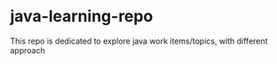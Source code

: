 # java-learning-repo
This repo is dedicated to explore java work items/topics, with different approach 
